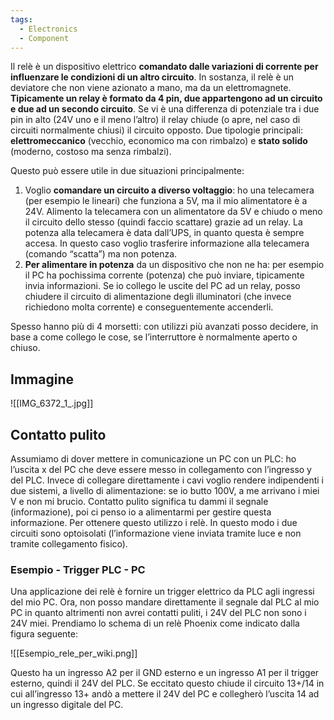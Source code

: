 ```yaml
---
tags:
  - Electronics
  - Component
---
```

Il relè è un dispositivo elettrico **comandato dalle variazioni di corrente per influenzare le condizioni di un altro circuito**. In sostanza, il relè è un deviatore che non viene azionato a mano, ma da un elettromagnete. **Tipicamente un relay è formato da 4 pin, due appartengono ad un circuito e due ad un secondo circuito**. Se vi è una differenza di potenziale tra i due pin in alto (24V uno e il meno l’altro) il relay chiude (o apre, nel caso di circuiti normalmente chiusi) il circuito opposto. Due tipologie principali: **elettromeccanico** (vecchio, economico ma con rimbalzo) e **stato solido** (moderno, costoso ma senza rimbalzi).

Questo può essere utile in due situazioni principalmente:

1. Voglio **comandare un circuito a diverso voltaggio**: ho una telecamera (per esempio le lineari) che funziona a 5V, ma il mio alimentatore è a 24V. Alimento la telecamera con un alimentatore da 5V e chiudo o meno il circuito dello stesso (quindi faccio scattare) grazie ad un relay. La potenza alla telecamera è data dall’UPS, in quanto questa è sempre accesa. In questo caso voglio trasferire informazione alla telecamera (comando “scatta”) ma non potenza.
2. **Per alimentare in potenza** da un dispositivo che non ne ha: per esempio il PC ha pochissima corrente (potenza) che può inviare, tipicamente invia informazioni. Se io collego le uscite del PC ad un relay, posso chiudere il circuito di alimentazione degli illuminatori (che invece richiedono molta corrente) e conseguentemente accenderli.

Spesso hanno più di 4 morsetti: con utilizzi più avanzati posso decidere, in base a come collego le cose, se l’interruttore è normalmente aperto o chiuso.

## Immagine

![[IMG_6372_1_.jpg]]

## Contatto pulito

Assumiamo di dover mettere in comunicazione un PC con un PLC: ho l’uscita x del PC che deve essere messo in collegamento con l’ingresso y del PLC. Invece di collegare direttamente i cavi voglio rendere indipendenti i due sistemi, a livello di alimentazione: se io butto 100V, a me arrivano i miei V e non mi brucio. Contatto pulito significa tu dammi il segnale (informazione), poi ci penso io a alimentarmi per gestire questa informazione. Per ottenere questo utilizzo i relè. In questo modo i due circuiti sono optoisolati (l’informazione viene inviata tramite luce e non tramite collegamento fisico).

### Esempio - Trigger PLC - PC

Una applicazione dei relè è fornire un trigger elettrico da PLC agli ingressi del mio PC. Ora, non posso mandare direttamente il segnale dal PLC al mio PC in quanto altrimenti non avrei contatti puliti, i 24V del PLC non sono i 24V miei. Prendiamo lo schema di un relè Phoenix come indicato dalla figura seguente:

![[Esempio_rele_per_wiki.png]]

Questo ha un ingresso A2 per il GND esterno e un ingresso A1 per il trigger esterno, quindi il 24V del PLC. Se eccitato questo chiude il circuito 13+/14 in cui all’ingresso 13+ andò a mettere il 24V del PC e collegherò l’uscita 14 ad un ingresso digitale del PC.